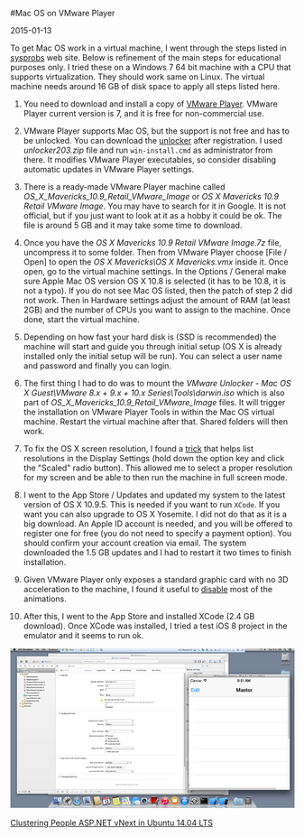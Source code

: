 #Mac OS on VMware Player

2015-01-13

<!--- tags: virtualization -->

To get Mac OS work in a virtual machine, I went through the steps listed in [sysprobs](http://www.sysprobs.com/working-os-x-10-9-mavericks-vmware-image-for-windows-os-intel-processor) web site. Below is refinement of the main steps for educational purposes only. I tried these on a Windows 7 64 bit machine with a CPU that supports virtualization. They should work same on Linux. The virtual machine needs around 16 GB of disk space to apply all steps listed here.

1. You need to download and install a copy of [VMware Player](https://my.vmware.com/web/vmware/downloads). VMware Player current version is 7, and it is free for non-commercial use.

2. VMware Player supports Mac OS, but the support is not free and has to be unlocked. You can download the [unlocker](http://www.insanelymac.com/forum/files/file/20-vmware-unlocker-for-os-x/) after registration. I used *unlocker203.zip* file and run `win-install.cmd` as administrator from there. It modifies VMware Player executables, so consider disabling automatic updates in VMware Player settings.

3. There is a ready-made VMware Player machine called *OS_X_Mavericks_10.9_Retail_VMware_Image* or *OS X Mavericks 10.9 Retail VMware Image*. You may have to search for it in Google. It is not official, but if you just want to look at it as a hobby it could be ok. The file is around 5 GB and it may take some time to download.

4. Once you have the *OS X Mavericks 10.9 Retail VMware Image.7z* file, uncompress it to some folder. Then from VMware Player choose [File / Open] to open the *OS X Mavericks\OS X Mavericks.vmx* inside it. Once open, go to the virtual machine settings. In the Options / General make sure Apple Mac OS version OS X 10.8 is selected (it has to be 10.8, it is not a typo). If you do not see Mac OS listed, then the patch of step 2 did not work. Then in Hardware settings adjust the amount of RAM (at least 2GB) and the number of CPUs you want to assign to the machine. Once done, start the virtual machine.

5. Depending on how fast your hard disk is (SSD is recommended) the machine will start and guide you through initial setup (OS X is already installed only the initial setup will be run). You can select a user name and password and finally you can login.

6. The first thing I had to do was to mount the *VMware Unlocker - Mac OS X Guest\VMware 8.x + 9.x + 10.x Series\Tools\darwin.iso* which is also part of *OS_X_Mavericks_10.9_Retail_VMware_Image* files. It will trigger the installation on VMware Player Tools in within the Mac OS virtual machine. Restart the virtual machine after that. Shared folders will then work.

7. To fix the OS X screen resolution, I found a [trick](http://hints.macworld.com/article.php?story=20131030130206132) that helps list resolutions in the Display Settings (hold down the option key and click the "Scaled" radio button). This allowed me to select a proper resolution for my screen and be able to then run the machine in full screen mode.

8. I went to the App Store / Updates and updated my system to the latest version of OS X 10.9.5. This is needed if you want to run `XCode`. If you want you can also upgrade to OS X Yosemite. I did not do that as it is a big download. An Apple ID account is needed, and you will be offered to register one for free (you do not need to specify a payment option). You should confirm your account creation via email. The system downloaded the 1.5 GB updates and I had to restart it two times to finish installation.

9. Given VMware Player only exposes a standard graphic card with no 3D acceleration to the machine, I found it useful to [disable](http://apple.stackexchange.com/questions/14001/how-to-turn-off-all-animations-on-os-x) most of the animations.

10. After this, I went to the App Store and installed XCode (2.4 GB download). Once XCode was installed, I tried a test iOS 8 project in the emulator and it seems to run ok.

![](blog/images/osx.png)

<ins class='nfooter'><a rel='prev' id='fprev' href='#blog/2015/2015-01-15-Clustering-People.md'>Clustering People</a> <a rel='next' id='fnext' href='#blog/2015/2015-01-07-ASP.NET-vNext-in-Ubuntu-14.04-LTS.md'>ASP.NET vNext in Ubuntu 14.04 LTS</a></ins>
